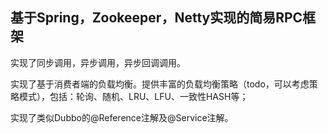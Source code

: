 ## 基于Spring，Zookeeper，Netty实现的简易RPC框架

实现了同步调用，异步调用，异步回调调用。

实现了基于消费者端的负载均衡。提供丰富的负载均衡策略（todo，可以考虑策略模式），包括：轮询、随机、LRU、LFU、一致性HASH等；

实现了类似Dubbo的@Reference注解及@Service注解。

